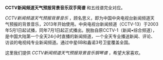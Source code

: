 

**CCTV新闻频道天气预报背景音乐双手简谱** 和五线谱完全对应。

_CCTV新闻频道天气预报背景音乐_
，顾名思义，即为中国中央电视台新闻频道天气预报的背景音乐，2013年开始使用。中央电视台新闻频道（CCTV-13）于2003年5月1日起试播，同年7月1日起正式播出。脱胎自原CCTV-1（新闻•综合频道），是中国大陆第一个全天24小时直播的新闻频道，一个全天专业播送新闻、评论、访谈的电视纯专业新闻频道。通过中星6B和鑫诺3号卫星覆盖全国。

这里我们提供 _CCTV新闻频道天气预报背景音乐钢琴谱_ ，希望大家喜欢。

